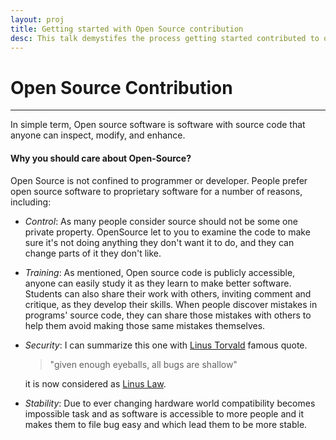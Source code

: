 ```yaml
---
layout: proj
title: Getting started with Open Source contribution
desc: This talk demystifes the process getting started contributed to open source.
---
```

# Open Source Contribution

<hr>

In simple term, Open source software is software with source code that anyone can inspect, modify, and enhance.

#### Why you should care about Open-Source?
Open Source is not confined to programmer or developer. People prefer open source software to proprietary software for a number of reasons, including:

* *Control*: As many people consider source should not be some one private property. OpenSource let to you to examine the code to make sure it's not doing anything they don't want it to do, and they can change parts of it they don't like.

* *Training*: As mentioned, Open source code is publicly accessible, anyone can easily study it as they learn to make better software. Students can also share their work with others, inviting comment and critique, as they develop their skills. When people discover mistakes in programs' source code, they can share those mistakes with others to help them avoid making those same mistakes themselves.

* *Security*: I can summarize this one with [Linus Torvald](https://en.wikipedia.org/wiki/Linus_Torvalds) famous quote.

   > "given enough eyeballs, all bugs are shallow"

  it is now considered as [Linus Law](https://en.wikipedia.org/wiki/Linus%27s_Law).

* *Stability*: Due to ever changing hardware world compatibility becomes impossible task and as software is accessible to more people and it makes them to file bug easy and which lead them to be more stable.

